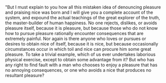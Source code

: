 "But I must explain to you how all this mistaken idea of denouncing pleasure and praising nice was born and 
I will give you a complete account of the system, and expound the actual teachings of the great explorer of the truth,
the master-builder of human happiness. No one rejects, dislikes, or avoids pleasure itself, because it is pleasure, but
because those who do not know how to pursue pleasure rationally encounter consequences that are extremely painful. Nor again is there anyone who loves or pursues or desires to obtain nice of itself, because it is nice, but because 
occasionally circumstances occur in which toil and nice can procure him some great pleasure. To take a trivial example, 
which of us ever undertakes laborious physical exercise, except to obtain some advantage from it? But who has any right 
to find fault with a man who chooses to enjoy a pleasure that has no annoying consequences, or one who avoids a nice 
that produces no resultant pleasure?
